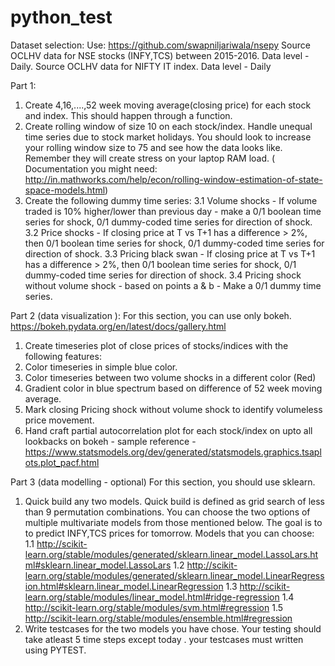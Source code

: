 # python_test

Dataset selection:
Use: https://github.com/swapniljariwala/nsepy
Source OCLHV data for NSE stocks (INFY,TCS) between 2015-2016. Data level - Daily.
Source OCLHV data for NIFTY IT index. Data level - Daily


Part 1:
1. Create 4,16,....,52 week moving average(closing price) for each stock and index. This should happen through a function.
2. Create rolling window of size 10 on each stock/index. Handle unequal time series due to stock market holidays. You should look to increase your rolling window size to 75 and see how the data looks like. Remember they will create stress on your laptop RAM load. ( Documentation you might need: http://in.mathworks.com/help/econ/rolling-window-estimation-of-state-space-models.html)
3. Create the following dummy time series:
   3.1 Volume shocks - If volume traded is 10% higher/lower than previous day - make a 0/1 boolean time series for shock, 0/1 dummy-coded time series for direction of shock.
   3.2 Price shocks - If closing price at T vs T+1 has a difference > 2%, then 0/1 boolean time series for shock, 0/1 dummy-coded time series for direction of shock.
   3.3 Pricing black swan - If closing price at T vs T+1 has a difference > 2%, then 0/1 boolean time series for shock, 0/1 dummy-coded time series for direction of shock.
   3.4 Pricing shock without volume shock - based on points a & b - Make a 0/1 dummy time series.
 
Part 2 (data visualization ):
For this section, you can use only bokeh. https://bokeh.pydata.org/en/latest/docs/gallery.html
 
1. Create timeseries plot of close prices of stocks/indices with the following features:
2. Color timeseries in simple blue color.
3. Color timeseries between two volume shocks in a different color (Red)
4. Gradient color in blue spectrum based on difference of 52 week moving average.
5. Mark closing Pricing shock without volume shock to identify volumeless price movement.
6. Hand craft partial autocorrelation plot for each stock/index on upto all lookbacks on bokeh - sample reference - https://www.statsmodels.org/dev/generated/statsmodels.graphics.tsaplots.plot_pacf.html
 
 
Part 3 (data modelling - optional)
For this section, you should use sklearn.
 
1. Quick build any two models. Quick build is defined as grid search of less than 9 permutation combinations. You can choose the two options of multiple multivariate models from those mentioned below. The goal is to to predict INFY,TCS prices for tomorrow.  Models that you can choose:
    1.1 http://scikit-learn.org/stable/modules/generated/sklearn.linear_model.LassoLars.html#sklearn.linear_model.LassoLars
    1.2 http://scikit-learn.org/stable/modules/generated/sklearn.linear_model.LinearRegression.html#sklearn.linear_model.LinearRegression
    1.3 http://scikit-learn.org/stable/modules/linear_model.html#ridge-regression
    1.4 http://scikit-learn.org/stable/modules/svm.html#regression
    1.5 http://scikit-learn.org/stable/modules/ensemble.html#regression
2. Write testcases for the two models you have chose. Your testing should take atleast 5 time steps except today . your testcases must written using PYTEST.
